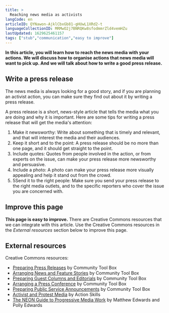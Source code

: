 ```yaml
---
title: >
  Reaching news media as activists
langCode: en
articleID: QYNawon-AjklCbxGb81-gHUwL1XRd2-t
languageCollectionID: MRMwO2j7BNRQKw8sfodmmrZld4vemHZu
lastUpdated: 1629625461157
tags: ["stub","communication","easy to improve"]
---
```


**In this article, you will learn how to reach the news media with your actions. We will discuss how to organise actions that news media will want to pick up. And we will talk about how to write a good press release.**

## Write a press release

The news media is always looking for a good story, and if you are planning an activist action, you can make sure they find out about it by writing a press release.

A press release is a short, news-style article that tells the media what you are doing and why it is important. Here are some tips for writing a press release that will get the media's attention:

1.  Make it newsworthy: Write about something that is timely and relevant, and that will interest the media and their audiences.
2.  Keep it short and to the point: A press release should be no more than one page, and it should get straight to the point.
3.  Include quotes: Quotes from people involved in the action, or from experts on the issue, can make your press release more newsworthy and persuasive.
4.  Include a photo: A photo can make your press release more visually appealing and help it stand out from the crowd.
5.  5Send it to the right people: Make sure you send your press release to the right media outlets, and to the specific reporters who cover the issue you are concerned with.

## Improve this page

**This page is easy to improve.** There are Creative Commons resources that we can integrate with this article. Use the Creative Commons resources in the _External resources_ section below to improve this page.

## External resources

Creative Commons resources:

-   [Preparing Press Releases](https://ctb.ku.edu/en/table-of-contents/participation/promoting-interest/press-releases/main) by Community Tool Box
-   [Arranging News and Feature Stories](https://ctb.ku.edu/en/table-of-contents/participation/promoting-interest/news-feature-stories/main) by Community Tool Box
-   [Preparing Guest Columns and Editorials](https://ctb.ku.edu/en/table-of-contents/participation/promoting-interest/guest-columns-editorials/main) by Community Tool Box
-   [Arranging a Press Conference](https://ctb.ku.edu/en/table-of-contents/participation/promoting-interest/press-conference/main) by Community Tool Box
-   [Preparing Public Service Announcements](https://ctb.ku.edu/en/community-tool-box-toc/promoting-interest-and-participation-initiatives/chapter-6-promoting-inter-25) by Community Tool Box
-   [Activist and Protest Media](https://actionskills.co/resources/activist-media/) by Action Skills
-   [The NEON Guide to Progressive Media Work](https://commonslibrary.org/the-neon-guide-to-progressive-media-work/) by Matthew Edwards and Polly Edwards